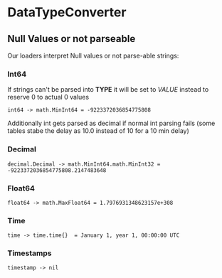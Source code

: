 # DataTypeConverter



## Null Values or not parseable

Our loaders interpret Null values or not parse-able strings:

### Int64
If strings can't be parsed into **TYPE** it will be set to _VALUE_ instead to reserve 0 to actual 0 values

 `int64 -> math.MinInt64 = -9223372036854775808`

Additionally int gets parsed as decimal if normal int parsing fails (some tables stabe the delay as 10.0 instead of 10 for a 10 min delay)
### Decimal
 `decimal.Decimal -> math.MinInt64.math.MinInt32 = -9223372036854775808.2147483648`

### Float64
`float64 -> math.MaxFloat64 = 1.7976931348623157e+308`

### Time
`time -> time.time{}  = January 1, year 1, 00:00:00 UTC`

### Timestamps
`timestamp -> nil`

